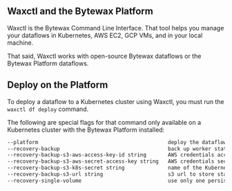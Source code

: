 ## Waxctl and the Bytewax Platform

Waxctl is the Bytewax Command Line Interface. That tool helps you manage your dataflows in Kubernetes, AWS EC2, GCP VMs, and in your local machine.

That said, Waxctl works with open-source Bytewax dataflows or the Bytewax Platform dataflows.

## Deploy on the Platform

To deploy a dataflow to a Kubernetes cluster using Waxctl, you must run the `waxctl df deploy` command.

The following are special flags for that command only available on a Kubernetes cluster with the Bytewax Platform installed: 

```bash
--platform                                          deploy the dataflow as a bytewax.io/dataflow Custom Resource (requires Bytewax Platform installed)
--recovery-backup                                   back up worker state DBs to cloud storage (must have recovery flag present and provide S3 parameters)
--recovery-backup-s3-aws-access-key-id string       AWS credentials access key id
--recovery-backup-s3-aws-secret-access-key string   AWS credentials secret access key
--recovery-backup-s3-k8s-secret string              name of the Kubernetes secret storing AWS credentials.
--recovery-backup-s3-url string                     s3 url to store state backups. For example, s3://mybucket/mydataflow-state-backups
--recovery-single-volume                            use only one persistent volume for all dataflow's pods in Kubernetes
```
